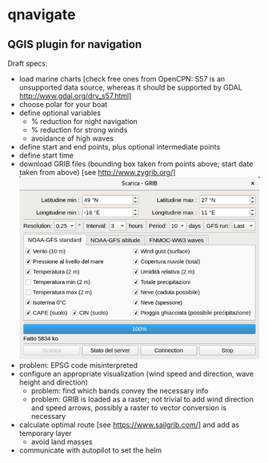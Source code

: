 # qnavigate
## QGIS plugin for navigation

Draft specs:
* load marine charts [check free ones from OpenCPN: S57 is an unsupported data source, whereas it should be supported by GDAL http://www.gdal.org/drv_s57.html]
* choose polar for your boat
* define optional variables
  * % reduction for night navigation
  * % reduction for strong winds
  * avoidance of high waves
* define start and end points, plus optional intermediate points
* define start time
* download GRIB files (bounding box taken from points above; start date taken from above) [see http://www.zygrib.org/]
![Grib downolad popup](img/zygrib_download.png?raw=true "ZyGrib downolad popup")
* problem: EPSG code misinterpreted
* configure an appropriate visualization (wind speed and direction, wave height and direction)
  * problem: find which bands convey the necessary info
  * problem: GRIB is loaded as a raster; not trivial to add wind direction and speed arrows, possibly a raster to vector conversion is necessary
* calculate optimal route [see https://www.sailgrib.com/] and add as temporary layer
  * avoid land masses
* communicate with autopilot to set the helm
